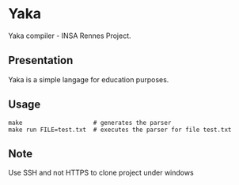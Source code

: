 Yaka
====

Yaka compiler - INSA Rennes Project.

Presentation
------------

Yaka is a simple langage for education purposes.

Usage
-----

```
make                    # generates the parser
make run FILE=test.txt  # executes the parser for file test.txt
```

Note 
----

Use SSH and not HTTPS to clone project under windows